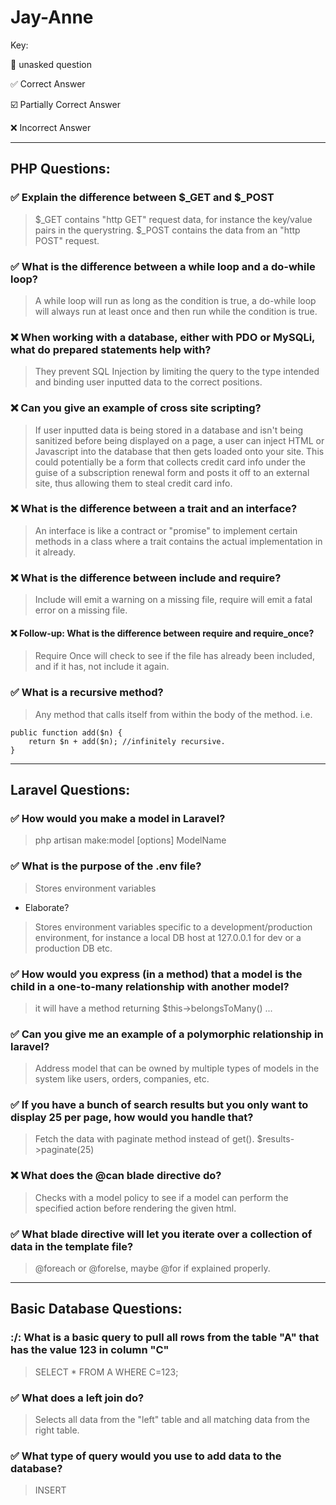 # Jay-Anne
Key:

:black_square_button: unasked question

:white_check_mark: Correct Answer

:ballot_box_with_check: Partially Correct Answer

:x: Incorrect Answer

---

## PHP Questions:

### :white_check_mark: Explain the difference between $_GET and $_POST
> $_GET contains "http GET" request data, for instance the key/value pairs in the querystring. $_POST contains the data from an "http POST" request. 

### :white_check_mark: What is the difference between a while loop and a do-while loop?
> A while loop will run as long as the condition is true, a do-while loop will always run at least once and then run while the condition is true.

### :x: When working with a database, either with PDO or MySQLi, what do prepared statements help with?
> They prevent SQL Injection by limiting the query to the type intended and binding user inputted data to the correct positions.

### :x: Can you give an example of cross site scripting?
> If user inputted data is being stored in a database and isn't being sanitized before being displayed on a page, a user can inject HTML or Javascript into the database that then gets loaded onto your site. This could potentially be a form that collects credit card info under the guise of a subscription renewal form and posts it off to an external site, thus allowing them to steal credit card info.

### :x: What is the difference between a trait and an interface?
> An interface is like a contract or "promise" to implement certain methods in a class where a trait contains the actual implementation in it already.

### :x: What is the difference between include and require?
> Include will emit a warning on a missing file, require will emit a fatal error on a missing file.
#### :x: Follow-up: What is the difference between require and require_once?
> Require Once will check to see if the file has already been included, and if it has, not include it again.

### :white_check_mark: What is a recursive method?
> Any method that calls itself from within the body of the method. i.e.

    public function add($n) {
        return $n + add($n); //infinitely recursive.
    }

---

## Laravel Questions:

### :white_check_mark: How would you make a model in Laravel?
> php artisan make:model [options] ModelName

### :white_check_mark: What is the purpose of the .env file?
> Stores environment variables
- Elaborate?
> Stores environment variables specific to a development/production environment, for instance a local DB host at 127.0.0.1 for dev or a production DB etc.

### :white_check_mark: How would you express (in a method) that a model is the child in a one-to-many relationship with another model?
> it will have a method returning $this->belongsToMany() ...

### :white_check_mark: Can you give me an example of a polymorphic relationship in laravel?
> Address model that can be owned by multiple types of models in the system like users, orders, companies, etc.

### :white_check_mark: If you have a bunch of search results but you only want to display 25 per page, how would you handle that?
> Fetch the data with paginate method instead of get(). $results->paginate(25)

### :x: What does the @can blade directive do?
> Checks with a model policy to see if a model can perform the specified action before rendering the given html.

### :white_check_mark: What blade directive will let you iterate over a collection of data in the template file?
> @foreach or @forelse, maybe @for if explained properly.

---

## Basic Database Questions:

### :/: What is a basic query to pull all rows from the table "A" that has the value 123 in column "C"
> SELECT * FROM A WHERE C=123;

### :white_check_mark: What does a left join do?
> Selects all data from the "left" table and all matching data from the right table.

### :white_check_mark: What type of query would you use to add data to the database?
> INSERT